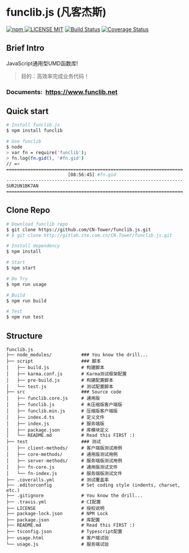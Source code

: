 # funclib.js (凡客杰斯)
[![npm](https://img.shields.io/npm/v/funclib.svg)
![LICENSE MIT](https://img.shields.io/npm/l/funclib.svg)](https://www.npmjs.com/package/funclib) 
[![Build Status](https://travis-ci.org/CN-Tower/funclib.js.svg?branch=master)](https://travis-ci.org/CN-Tower/funclib.js)
[![Coverage Status](https://coveralls.io/repos/github/CN-Tower/funclib.js/badge.svg)](https://coveralls.io/github/CN-Tower/funclib.js)

## Brief Intro
JavaScript通用型UMD函数库!
> 目的：高效率完成业务代码！

### Documents:&nbsp;&nbsp;https://www.funclib.net

## Quick start
```bash
# Install funclib.js
$ npm install funclib

# Use funclib
$ node
> var fn = require('funclib');
> fn.log(fn.gid(), '#fn.gid')
// =>
==================================================================
                       [08:56:45] #fn.gid
------------------------------------------------------------------
SUR2UN1BK7AN
==================================================================
```

## Clone Repo
```bash
# Download funclib repo
$ git clone https://github.com/CN-Tower/funclib.js.git
# $ git clone http://gitlab.zte.com.cn/CN-Tower/funclib.js.git

# Install dependency
$ npm install

# Start
$ npm start

# Do Try
$ npm run usage

# Build
$ npm run build

# Test
$ npm run test
```

## Structure
```
funclib.js
├── node_modules/           ### You know the drill...
├── script                  ### 脚本
│   ├── build.js            # 构建脚本
│   ├── karma.conf.js       # Karma测试框架配置
│   ├── pre-build.js        # 构建配置脚本
│   └── test.js             # 测试配置脚本
├── src                     ### Source code
│   ├── funclib.core.js     # 通用版
│   ├── funclib.js          # 未压缩版客户端版
│   ├── funclib.min.js      # 压缩版客户端版
│   ├── index.d.ts          # 定义文件
│   ├── index.js            # 服务端版
│   ├── package.json        # 库模块定义
│   └── README.md           # Read this FIRST :)
├── test                    ### 测试
│   ├── client-methods/     # 客户端版测试用例
│   ├── core-methods/       # 通用版测试用例
│   ├── server-methods/     # 服务端版测试用例
│   ├── fn-core.js          # 通用版测试文件
│   └── fn-index.js         # 服务端版测试文件
├── .coveralls.yml          # 测试覆盖率
├── .editorconfig           # Set coding style (indents, charset, etc.)
├── .gitignore              # You know the drill...
├── .travis.yml             # CI配置
├── LICENSE                 # 授权说明
├── package-lock.json       # NPM Lock
├── package.json            # 库配置
├── README.md               # Read this FIRST :)
├── tsconfig.json           # Typescript配置
├── usage.html              # 客户端试验
└── usage.js                # 服务端试验
```
